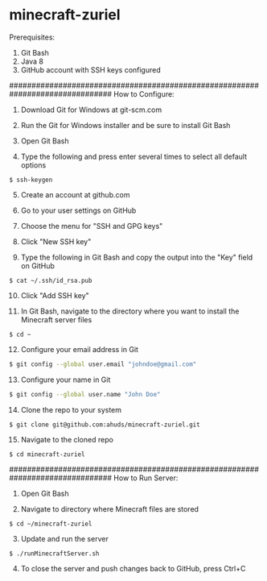 # minecraft-zuriel


Prerequisites:
1. Git Bash
2. Java 8
3. GitHub account with SSH keys configured

###############################################################################
How to Configure:

1. Download Git for Windows at git-scm.com

2. Run the Git for Windows installer and be sure to install Git Bash

3. Open Git Bash

4. Type the following and press enter several times to select all default options
```
$ ssh-keygen
```

5. Create an account at github.com

6. Go to your user settings on GitHub

7. Choose the menu for "SSH and GPG keys"

8. Click "New SSH key"

9. Type the following in Git Bash and copy the output into the "Key" field on GitHub
```
$ cat ~/.ssh/id_rsa.pub
```

10. Click "Add SSH key"

11. In Git Bash, navigate to the directory where you want to install the Minecraft server files
```
$ cd ~
```

12. Configure your email address in Git
```bash
$ git config --global user.email "johndoe@gmail.com"
```

13. Configure your name in Git
```bash
$ git config --global user.name "John Doe"
```

14. Clone the repo to your system
```
$ git clone git@github.com:ahuds/minecraft-zuriel.git
```

15. Navigate to the cloned repo
```
$ cd minecraft-zuriel
```

###############################################################################
How to Run Server:

1. Open Git Bash

2. Navigate to directory where Minecraft files are stored
```
$ cd ~/minecraft-zuriel
```

3. Update and run the server
```
$ ./runMinecraftServer.sh
```

4. To close the server and push changes back to GitHub, press Ctrl+C
